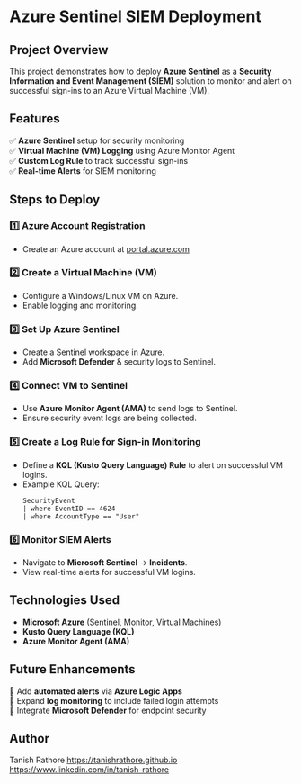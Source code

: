 # Azure Sentinel SIEM Deployment

## Project Overview
This project demonstrates how to deploy **Azure Sentinel** as a **Security Information and Event Management (SIEM)** solution to monitor and alert on successful sign-ins to an Azure Virtual Machine (VM). 

## Features
✅ **Azure Sentinel** setup for security monitoring  
✅ **Virtual Machine (VM) Logging** using Azure Monitor Agent  
✅ **Custom Log Rule** to track successful sign-ins  
✅ **Real-time Alerts** for SIEM monitoring  

## Steps to Deploy
### 1️⃣ **Azure Account Registration**
- Create an Azure account at [portal.azure.com](https://portal.azure.com)

### 2️⃣ **Create a Virtual Machine (VM)**
- Configure a Windows/Linux VM on Azure.
- Enable logging and monitoring.

### 3️⃣ **Set Up Azure Sentinel**
- Create a Sentinel workspace in Azure.
- Add **Microsoft Defender** & security logs to Sentinel.

### 4️⃣ **Connect VM to Sentinel**
- Use **Azure Monitor Agent (AMA)** to send logs to Sentinel.
- Ensure security event logs are being collected.

### 5️⃣ **Create a Log Rule for Sign-in Monitoring**
- Define a **KQL (Kusto Query Language) Rule** to alert on successful VM logins.
- Example KQL Query:
  ```kql
  SecurityEvent
  | where EventID == 4624
  | where AccountType == "User"
  ```

### 6️⃣ **Monitor SIEM Alerts**
- Navigate to **Microsoft Sentinel** → **Incidents**.
- View real-time alerts for successful VM logins.


## Technologies Used
- **Microsoft Azure** (Sentinel, Monitor, Virtual Machines)
- **Kusto Query Language (KQL)**
- **Azure Monitor Agent (AMA)**


## Future Enhancements
🔹 Add **automated alerts** via **Azure Logic Apps**  
🔹 Expand **log monitoring** to include failed login attempts  
🔹 Integrate **Microsoft Defender** for endpoint security  

## Author
Tanish Rathore
https://tanishrathore.github.io
https://www.linkedin.com/in/tanish-rathore
